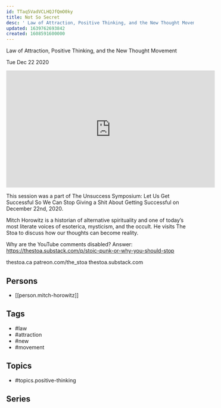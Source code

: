 ```yaml
---
id: TTaq5VadVCLHQJfQmO0ky
title: Not So Secret
desc: ' Law of Attraction, Positive Thinking, and the New Thought Movement'
updated: 1639762693842
created: 1608591600000
---
```



 Law of Attraction, Positive Thinking, and the New Thought Movement

Tue Dec 22 2020

<iframe width="560" height="315" src="https://www.youtube.com/embed/-rttBdnh87k" title="Not So Secret: Law of Attraction, Positive Thinking, and the New Thought Movement w/ Mitch Horowitz" frameborder="0" allow="accelerometer; autoplay; clipboard-write; encrypted-media; gyroscope; picture-in-picture" allowfullscreen ></iframe>

This session was a part of The Unsuccess Symposium: Let Us Get Successful So We Can Stop Giving a Shit About Getting Successful on December 22nd, 2020.

Mitch Horowitz is a historian of alternative spirituality and one of today’s most literate voices of esoterica, mysticism, and the occult. He visits The Stoa to discuss how our thoughts can become reality.

Why are the YouTube comments disabled? Answer: https://thestoa.substack.com/p/stoic-punk-or-why-you-should-stop

thestoa.ca
patreon.com/the_stoa
thestoa.substack.com

## Persons

- [[person.mitch-horowitz]]

## Tags

- #law
- #attraction
- #new
- #movement

## Topics

- #topics.positive-thinking

## Series



